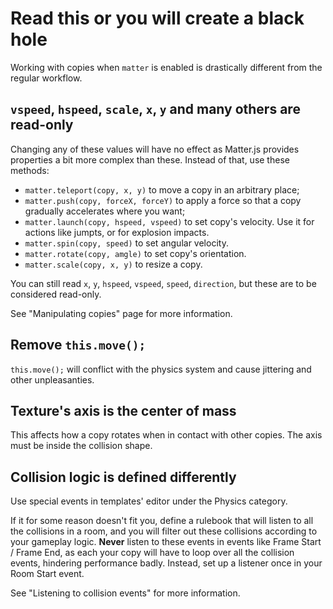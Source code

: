 # Read this or you will create a black hole

Working with copies when `matter` is enabled is drastically different from the regular workflow.

## `vspeed`, `hspeed`, `scale`, `x`, `y` and many others are read-only

Changing any of these values will have no effect as Matter.js provides properties a bit more complex than these. Instead of that, use these methods:

* `matter.teleport(copy, x, y)` to move a copy in an arbitrary place;
* `matter.push(copy, forceX, forceY)` to apply a force so that a copy gradually accelerates where you want;
* `matter.launch(copy, hspeed, vspeed)` to set copy's velocity. Use it for actions like jumpts, or for explosion impacts.
* `matter.spin(copy, speed)` to set angular velocity.
* `matter.rotate(copy, amgle)` to set copy's orientation.
* `matter.scale(copy, x, y)` to resize a copy.

You can still read `x`, `y`, `hspeed`, `vspeed`, `speed`, `direction`, but these are to be considered read-only.

See "Manipulating copies" page for more information.

## Remove `this.move();`

`this.move();` will conflict with the physics system and cause jittering and other unpleasanties.

## Texture's axis is the center of mass

This affects how a copy rotates when in contact with other copies. The axis must be inside the collision shape.

## Collision logic is defined differently

Use special events in templates' editor under the Physics category.

If it for some reason doesn't fit you, define a rulebook that will listen to all the collisions in a room, and you will filter out these collisions according to your gameplay logic. **Never** listen to these events in events like Frame Start / Frame End, as each your copy will have to loop over all the collision events, hindering performance badly. Instead, set up a listener once in your Room Start event.

See "Listening to collision events" for more information.
